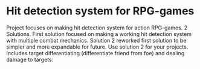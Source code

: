 # Hit detection system for RPG-games
Project focuses on making hit detection system for action RPG-games.
2 Solutions. First solution focused on making a working hit detection system with multiple combat mechanics. 
Solution 2 reworked first solution to be simpler and more expandable for future. Use solution 2 for your projects.
Includes target differentiating (differentiate friend from foe) and dealing damage to targets.
